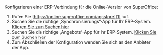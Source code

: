<!-- markdownlint-disable-file MD041 -->
Konfigurieren einer ERP-Verbindung für die Online-Version von SuperOffice:

1. Rufen Sie [https://online.superoffice.com/appstore][1] auf.
2. Suchen Sie die richtige „Synchronisierungs“-App für Ihr ERP-System. [Klicken Sie zum Suchen hier][2]
3. Suchen Sie die richtige „Angebots“-App für Ihr ERP-System. [Klicken Sie zum Suchen hier][3]
4. Zum Abschließen der Konfiguration wenden Sie sich an den Anbieter der App.

<!-- Referenced links -->
[1]: https://online.superoffice.com/appstore
[2]: https://online.superoffice.com/appstore/app/search?phrase=sync
[3]: https://online.superoffice.com/appstore/app/search?phrase=quote

